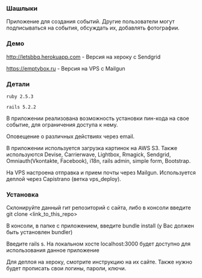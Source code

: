 ### Шашлыки

Приложение для создания событий. Другие пользователи могут подписываться на события, обсуждать их, добавлять фотографии.

### Демо

http://letsbbq.herokuapp.com - Версия на хероку с Sendgrid

https://emptybox.ru - Версия на VPS с Mailgun

### Детали

`ruby 2.5.3`

`rails 5.2.2`

В приложении реализована возможность установки пин-кода на свое событие, для ограничения доступа к нему. 

Оповещение о различных действиях через email.

В приложении используется загрузка картинок на AWS S3. Также используются Devise, Carrierwave, Lightbox, Rmagick, Sendgrid, Omniauth(Vkontakte, Facebook), i18n, rails admin, simple form, Bootstrap.

На VPS настроена отправка и прием почты через Mailgun. Используется деплой через Capistrano (ветка vps_deploy).

### Установка

Склонируйте данный гит репозиторий с сайта, либо в консоли введите git clone <link_to_this_repo>

В консоли, в папке с приложением, введите bundle install (у Вас должен быть установлен bundler)

Введите rails s. На локальном хосте localhost:3000 будет доступно для использования данное приложение

Для деплоя на хероку, смотрите инструкцию на их сайте. Также нужно будет прописать свои логины, пароли, ключи.
